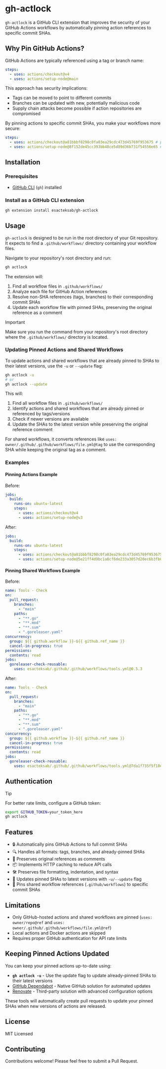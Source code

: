 # gh-actlock

`gh-actlock` is a GitHub CLI extension that improves the security of your GitHub Actions workflows by automatically pinning action references to specific commit SHAs.

## Why Pin GitHub Actions?

GitHub Actions are typically referenced using a tag or branch name:

```yaml
steps:
  - uses: actions/checkout@v4
  - uses: actions/setup-node@main
```

This approach has security implications:

- Tags can be moved to point to different commits
- Branches can be updated with new, potentially malicious code
- Supply chain attacks become possible if action repositories are compromised

By pinning actions to specific commit SHAs, you make your workflows more secure:

```yaml
steps:
  - uses: actions/checkout@a81bbbf8298c0fa03ea29cdc473d45769f953675 # pinned from v4
  - uses: actions/setup-node@8f152de45cc393bb48ce5d89d36b731f54556e65 # pinned from main
```

## Installation

### Prerequisites

- [GitHub CLI](https://cli.github.com/) (`gh`) installed

### Install as a GitHub CLI extension

```bash
gh extension install esacteksab/gh-actlock
```

## Usage

`gh-actlock` is designed to be run in the root directory of your Git repository. It expects to find a `.github/workflows/` directory containing your workflow files.

Navigate to your repository's root directory and run:

```bash
gh actlock
```

The extension will:

1. Find all workflow files in `.github/workflows/`
1. Analyze each file for GitHub Action references
1. Resolve non-SHA references (tags, branches) to their corresponding commit SHAs
1. Update each workflow file with pinned SHAs, preserving the original reference as a comment

> [!IMPORTANT]
> Make sure you run the command from your repository's root directory where the `.github/workflows/` directory is located.

### Updating Pinned Actions and Shared Workflows

To update actions and shared workflows that are already pinned to SHAs to their latest versions, use the `-u` or `--update` flag:

```bash
gh actlock -u
# or
gh actlock --update
```

This will:

1. Find all workflow files in `.github/workflows/`
1. Identify actions and shared workflows that are already pinned or referenced by tags/versions
1. Check if newer versions are available
1. Update the SHAs to the latest version while preserving the original reference comment

For shared workflows, it converts references like `uses: owner/.github/.github/workflows/file.yml@tag` to use the corresponding SHA while keeping the original tag as a comment.

### Examples

#### Pinning Actions Example

Before:

```yaml
jobs:
  build:
    runs-on: ubuntu-latest
    steps:
      - uses: actions/checkout@v4
      - uses: actions/setup-node@v3
```

After:

```yaml
jobs:
  build:
    runs-on: ubuntu-latest
    steps:
      - uses: actions/checkout@a81bbbf8298c0fa03ea29cdc473d45769f953675 #v4
      - uses: actions/setup-node@5e21ff4d9bc1a8cf6de233a3057d20ec6b3fb69d #v3
```

#### Pinning Shared Workflows Example

Before:

```yaml
name: Tools - Check
on:
  pull_request:
    branches:
      - "main"
    paths:
      - "**.go"
      - "**.mod"
      - "**.sum"
      - ".goreleaser.yaml"
concurrency:
  group: ${{ github.workflow }}-${{ github.ref_name }}
  cancel-in-progress: true
permissions:
  contents: read
jobs:
  goreleaser-check-reusable:
    uses: esacteksab/.github/.github/workflows/tools.yml@0.5.3
```

After:

```yaml
name: Tools - Check
on:
  pull_request:
    branches:
      - "main"
    paths:
      - "**.go"
      - "**.mod"
      - "**.sum"
      - ".goreleaser.yaml"
concurrency:
  group: ${{ github.workflow }}-${{ github.ref_name }}
  cancel-in-progress: true
permissions:
  contents: read
jobs:
  goreleaser-check-reusable:
    uses: esacteksab/.github/.github/workflows/tools.yml@7da1f735f5f18ecf049b40ab75503b1191756456 #0.5.3
```

## Authentication

> [!TIP]
> For better rate limits, configure a GitHub token:

```bash
export GITHUB_TOKEN=your_token_here
gh actlock
```

## Features

- 🔒 Automatically pins GitHub Actions to full commit SHAs
- 🔍 Handles all formats: tags, branches, and already-pinned SHAs
- 💬 Preserves original references as comments
- 📦 Implements HTTP caching to reduce API calls
- 🛠️ Preserves file formatting, indentation, and syntax
- 🔄 Updates pinned SHAs to latest versions with `-u/--update` flag
- 🔗 Pins shared workflow references (`.github/workflows`) to specific commit SHAs

## Limitations

- Only GitHub-hosted actions and shared workflows are pinned (`uses: owner/repo@ref` and `uses: owner/.github/.github/workflows/file.yml@ref`)
- Local actions and Docker actions are skipped
- Requires proper GitHub authentication for API rate limits

## Keeping Pinned Actions Updated

You can keep your pinned actions up-to-date using:

- **`gh actlock -u`** - Use the update flag to update already-pinned SHAs to their latest versions
- [GitHub Dependabot](https://docs.github.com/en/code-security/dependabot/working-with-dependabot/keeping-your-actions-up-to-date-with-dependabot) - Native GitHub solution for automated updates
- [Renovate](https://docs.renovatebot.com/modules/manager/github-actions/) - Third-party solution with advanced configuration options

These tools will automatically create pull requests to update your pinned SHAs when new versions of actions are released.

## License

MIT Licensed

## Contributing

Contributions welcome! Please feel free to submit a Pull Request.
